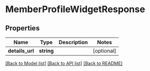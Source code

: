 # MemberProfileWidgetResponse

## Properties
Name | Type | Description | Notes
------------ | ------------- | ------------- | -------------
**details_url** | **string** |  | [optional] 

[[Back to Model list]](../../README.md#documentation-for-models) [[Back to API list]](../../README.md#documentation-for-api-endpoints) [[Back to README]](../../README.md)

